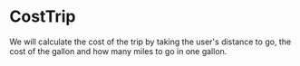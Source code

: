 # CostTrip
We will calculate the cost of the trip by taking the user's distance to go, the cost of the gallon and how many miles to go in one gallon.
